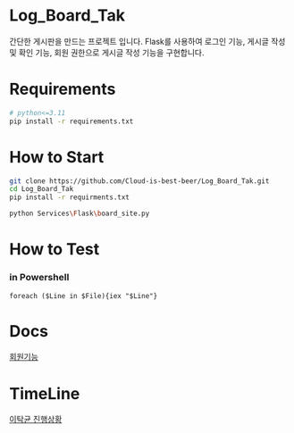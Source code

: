 # Log_Board_Tak
간단한 게시판을 만드는 프로젝트 입니다. Flask를 사용하여 로그인 기능, 게시글 작성 및 확인 기능, 회원 권한으로 게시글 작성 기능을 구현합니다.

# Requirements
```bash
# python<=3.11
pip install -r requirements.txt
```

# How to Start
```bash
git clone https://github.com/Cloud-is-best-beer/Log_Board_Tak.git
cd Log_Board_Tak
pip install -r requirments.txt

python Services\Flask\board_site.py
```

# How to Test

### in Powershell
```pwsh
foreach ($Line in $File){iex "$Line"}
```

# Docs

[회원기능](https://github.com/Cloud-is-best-beer/Log_Board_Tak/blob/main/Applications/README.md)


# TimeLine

[이탁균 진행상황](https://docs.google.com/spreadsheets/d/1lDSmwstYR6058RaqRJcVM6E0k69j6pXSGbfq7WrgrpE/edit#gid=386990213)
